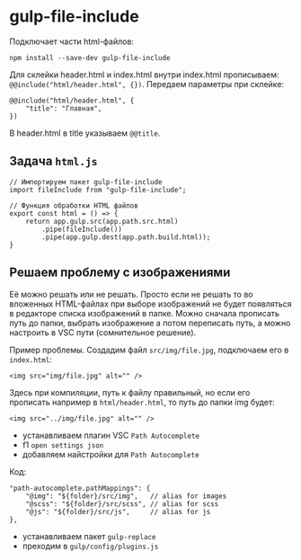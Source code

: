 # gulp-file-include
Подключает части html-файлов:

    npm install --save-dev gulp-file-include

Для склейки header.html и index.html внутри index.html прописываем: `@@include("html/header.html", {})`. Передаем параметры при склейке: 

    @@include("html/header.html", {
        "title": "Главная",
    })

В header.html в title указываем `@@title`.

## Задача `html.js`

    // Импортируем пакет gulp-file-include
    import fileInclude from "gulp-file-include";

    // Функция обработки HTML файлов
    export const html = () => {
        return app.gulp.src(app.path.src.html)
            .pipe(fileInclude())
            .pipe(app.gulp.dest(app.path.build.html));
    }

## Решаем проблему с изображениями
Её можно решать или не решать. Просто если не решать то во вложенных HTML-файлах при выборе изображений не будет появляться в редакторе списка изображений в папке. Можно сначала прописать путь до папки, выбрать изображение а потом переписать путь, а можно настроить в VSC пути (сомнительное решение).

Пример проблемы. Создадим файл `src/img/file.jpg`, подключаем его в `index.html`:

    <img src="img/file.jpg" alt="" />

Здесь при компиляции, путь к файлу правильный, но если его прописать например в `html/header.html`, то путь до папки img будет:

    <img src="../img/file.jpg" alt="" />

- устанавливаем плагин VSC `Path Autocomplete`
- f1 `open settings json`
- добавляем найстройки для `Path Autocomplete`

Код:

    "path-autocomplete.pathMappings": {
        "@img": "${folder}/src/img",   // alias for images
        "@scss": "${folder}/src/scss", // alias for scss
        "@js": "${folder}/src/js",     // alias for js
    },

- устанавливаем пакет `gulp-replace`
- преходим в `gulp/config/plugins.js`
